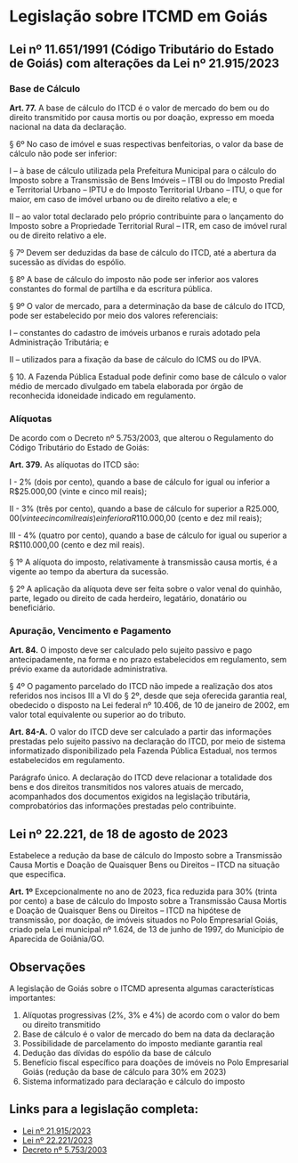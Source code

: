# Legislação sobre ITCMD em Goiás

## Lei nº 11.651/1991 (Código Tributário do Estado de Goiás) com alterações da Lei nº 21.915/2023

### Base de Cálculo

**Art. 77.** A base de cálculo do ITCD é o valor de mercado do bem ou do direito transmitido por causa mortis ou por doação, expresso em moeda nacional na data da declaração.

§ 6º No caso de imóvel e suas respectivas benfeitorias, o valor da base de cálculo não pode ser inferior:

I – à base de cálculo utilizada pela Prefeitura Municipal para o cálculo do Imposto sobre a Transmissão de Bens Imóveis – ITBI ou do Imposto Predial e Territorial Urbano – IPTU e do Imposto Territorial Urbano – ITU, o que for maior, em caso de imóvel urbano ou de direito relativo a ele; e

II – ao valor total declarado pelo próprio contribuinte para o lançamento do Imposto sobre a Propriedade Territorial Rural – ITR, em caso de imóvel rural ou de direito relativo a ele.

§ 7º Devem ser deduzidas da base de cálculo do ITCD, até a abertura da sucessão as dívidas do espólio.

§ 8º A base de cálculo do imposto não pode ser inferior aos valores constantes do formal de partilha e da escritura pública.

§ 9º O valor de mercado, para a determinação da base de cálculo do ITCD, pode ser estabelecido por meio dos valores referenciais:

I – constantes do cadastro de imóveis urbanos e rurais adotado pela Administração Tributária; e

II – utilizados para a fixação da base de cálculo do ICMS ou do IPVA.

§ 10. A Fazenda Pública Estadual pode definir como base de cálculo o valor médio de mercado divulgado em tabela elaborada por órgão de reconhecida idoneidade indicado em regulamento.

### Alíquotas

De acordo com o Decreto nº 5.753/2003, que alterou o Regulamento do Código Tributário do Estado de Goiás:

**Art. 379.** As alíquotas do ITCD são:

I - 2% (dois por cento), quando a base de cálculo for igual ou inferior a R$25.000,00 (vinte e cinco mil reais);

II - 3% (três por cento), quando a base de cálculo for superior a R$25.000,00 (vinte e cinco mil reais) e inferior a R$110.000,00 (cento e dez mil reais);

III - 4% (quatro por cento), quando a base de cálculo for igual ou superior a R$110.000,00 (cento e dez mil reais).

§ 1º A alíquota do imposto, relativamente à transmissão causa mortis, é a vigente ao tempo da abertura da sucessão.

§ 2º A aplicação da alíquota deve ser feita sobre o valor venal do quinhão, parte, legado ou direito de cada herdeiro, legatário, donatário ou beneficiário.

### Apuração, Vencimento e Pagamento

**Art. 84.** O imposto deve ser calculado pelo sujeito passivo e pago antecipadamente, na forma e no prazo estabelecidos em regulamento, sem prévio exame da autoridade administrativa.

§ 4º O pagamento parcelado do ITCD não impede a realização dos atos referidos nos incisos III a VI do § 2º, desde que seja oferecida garantia real, obedecido o disposto na Lei federal nº 10.406, de 10 de janeiro de 2002, em valor total equivalente ou superior ao do tributo.

**Art. 84-A.** O valor do ITCD deve ser calculado a partir das informações prestadas pelo sujeito passivo na declaração do ITCD, por meio de sistema informatizado disponibilizado pela Fazenda Pública Estadual, nos termos estabelecidos em regulamento.

Parágrafo único. A declaração do ITCD deve relacionar a totalidade dos bens e dos direitos transmitidos nos valores atuais de mercado, acompanhados dos documentos exigidos na legislação tributária, comprobatórios das informações prestadas pelo contribuinte.

## Lei nº 22.221, de 18 de agosto de 2023

Estabelece a redução da base de cálculo do Imposto sobre a Transmissão Causa Mortis e Doação de Quaisquer Bens ou Direitos – ITCD na situação que especifica.

**Art. 1º** Excepcionalmente no ano de 2023, fica reduzida para 30% (trinta por cento) a base de cálculo do Imposto sobre a Transmissão Causa Mortis e Doação de Quaisquer Bens ou Direitos – ITCD na hipótese de transmissão, por doação, de imóveis situados no Polo Empresarial Goiás, criado pela Lei municipal nº 1.624, de 13 de junho de 1997, do Município de Aparecida de Goiânia/GO.

## Observações

A legislação de Goiás sobre o ITCMD apresenta algumas características importantes:

1. Alíquotas progressivas (2%, 3% e 4%) de acordo com o valor do bem ou direito transmitido
2. Base de cálculo é o valor de mercado do bem na data da declaração
3. Possibilidade de parcelamento do imposto mediante garantia real
4. Dedução das dívidas do espólio da base de cálculo
5. Benefício fiscal específico para doações de imóveis no Polo Empresarial Goiás (redução da base de cálculo para 30% em 2023)
6. Sistema informatizado para declaração e cálculo do imposto

## Links para a legislação completa:
- [Lei nº 21.915/2023](https://legisla.casacivil.go.gov.br/pesquisa_legislacao/107109/lei-21915)
- [Lei nº 22.221/2023](https://legisla.casacivil.go.gov.br/api/v2/pesquisa/legislacoes/107666/pdf)
- [Decreto nº 5.753/2003](https://appasp.economia.go.gov.br/legislacao/arquivos/decretos/D_05753.htm)
